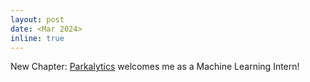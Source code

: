 ```yaml
---
layout: post
date: <Mar 2024>
inline: true
---
```


New Chapter: <a href="https://www.parkalytics.com/">Parkalytics</a> welcomes me as a Machine Learning Intern!